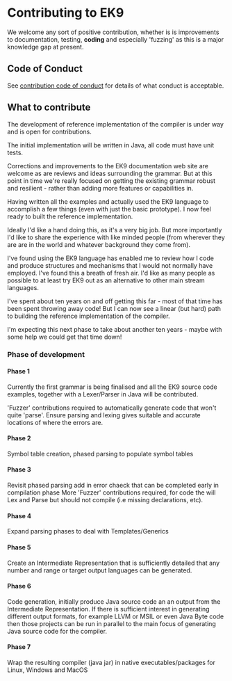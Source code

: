 # Contributing to EK9

We welcome any sort of positive contribution, whether is is improvements to documentation, testing, **coding** and
especially 'fuzzing' as this is a major knowledge gap at present.

## Code of Conduct
See [contribution code of conduct](CODE_OF_CONDUCT.md) for details of what conduct is acceptable.

## What to contribute
The development of reference implementation of the compiler is under way and is open for contributions.

The initial implementation will be written in Java, all code must have unit tests.

Corrections and improvements to the EK9 documentation web site are welcome as are reviews and ideas surrounding the grammar.
But at this point in time we're really focused on getting the existing grammar robust and resilient - rather than adding more features or capabilities in.

Having written all the examples and actually used the EK9 language to accomplish a few things (even with just the basic prototype). I now feel ready to built the reference implementation.

Ideally I'd like a hand doing this, as it's a very big job. But more importantly I'd like to share the experience with like minded people (from wherever they are are in the world and whatever background they come from).

I've found using the EK9 language has enabled me to review how I code and produce structures and mechanisms that I would not
normally have employed. I've found this a breath of fresh air. I'd like as many people as possible to at least try EK9 out as an
alternative to other main stream languages.

I've spent about ten years on and off getting this far - most of that time has been spent throwing away code! But I can now see
a linear (but hard) path to building the reference implementation of the compiler.

I'm expecting this next phase to take about another ten years - maybe with some help we could get that time down!


### Phase of development

#### Phase 1
Currently the first grammar is being finalised and all the EK9 source code examples, together with a Lexer/Parser in Java
will be contributed.

'Fuzzer' contributions required to automatically generate code that won't quite 'parse'. Ensure parsing and lexing gives suitable and accurate locations of where the errors are.

#### Phase 2
Symbol table creation, phased parsing to populate symbol tables

#### Phase 3
Revisit phased parsing add in error chaeck that can be completed early in compilation phase
More 'Fuzzer' contributions required, for code the will Lex and Parse but should not compile (i.e missing declarations, etc).

#### Phase 4
Expand parsing phases to deal with Templates/Generics

#### Phase 5
Create an Intermediate Representation that is sufficiently detailed that any number and range or target output languages can be
generated. 

#### Phase 6
Code generation, initially produce Java source code an an output from the Intermediate Representation.
If there is sufficient interest in generating different output formats, for example LLVM or MSIL or even Java Byte code then
those projects can be run in parallel to the main focus of generating Java source code for the compiler.

#### Phase 7
Wrap the resulting compiler (java jar) in native executables/packages for Linux, Windows and MacOS
